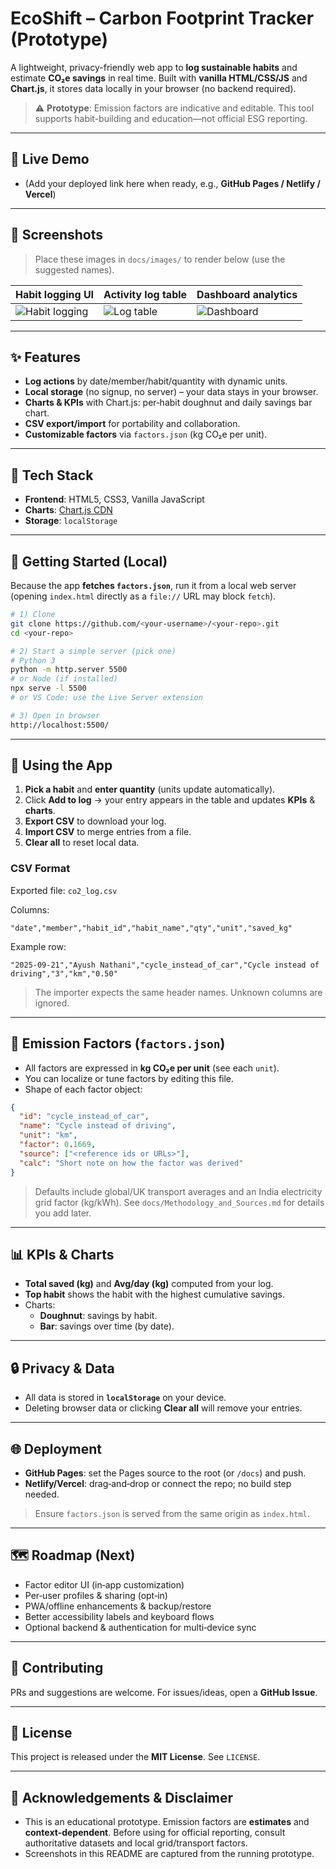 # EcoShift – Carbon Footprint Tracker (Prototype)

A lightweight, privacy-friendly web app to **log sustainable habits** and estimate **CO₂e savings** in real time. Built with **vanilla HTML/CSS/JS** and **Chart.js**, it stores data locally in your browser (no backend required).

> ⚠️ **Prototype**: Emission factors are indicative and editable. This tool supports habit-building and education—not official ESG reporting.

---

## 🔗 Live Demo

- (Add your deployed link here when ready, e.g., **GitHub Pages / Netlify / Vercel**)

---

## 📸 Screenshots

> Place these images in `docs/images/` to render below (use the suggested names).

| Habit logging UI | Activity log table | Dashboard analytics |
|---|---|---|
| ![Habit logging](docs/images/EcoShift_Habit_Logging_UI.png) | ![Log table](docs/images/EcoShift_Activity_Log_Table.png) | ![Dashboard](docs/images/EcoShift_Dashboard_Analytics.png) |

---

## ✨ Features

- **Log actions** by date/member/habit/quantity with dynamic units.
- **Local storage** (no signup, no server) – your data stays in your browser.
- **Charts & KPIs** with Chart.js: per‑habit doughnut and daily savings bar chart.
- **CSV export/import** for portability and collaboration.
- **Customizable factors** via `factors.json` (kg CO₂e per unit).

---

## 🧱 Tech Stack

- **Frontend**: HTML5, CSS3, Vanilla JavaScript
- **Charts**: [Chart.js CDN](https://cdn.jsdelivr.net/npm/chart.js)
- **Storage**: `localStorage`

---

## 🚀 Getting Started (Local)

Because the app **fetches `factors.json`**, run it from a local web server (opening `index.html` directly as a `file://` URL may block `fetch`).

```bash
# 1) Clone
git clone https://github.com/<your-username>/<your-repo>.git
cd <your-repo>

# 2) Start a simple server (pick one)
# Python 3
python -m http.server 5500
# or Node (if installed)
npx serve -l 5500
# or VS Code: use the Live Server extension

# 3) Open in browser
http://localhost:5500/
```

---

## 🧭 Using the App

1. **Pick a habit** and **enter quantity** (units update automatically).
2. Click **Add to log** → your entry appears in the table and updates **KPIs** & **charts**.
3. **Export CSV** to download your log.
4. **Import CSV** to merge entries from a file.
5. **Clear all** to reset local data.

### CSV Format

Exported file: `co2_log.csv`

Columns:
```
"date","member","habit_id","habit_name","qty","unit","saved_kg"
```

Example row:
```
"2025-09-21","Ayush Nathani","cycle_instead_of_car","Cycle instead of driving","3","km","0.50"
```

> The importer expects the same header names. Unknown columns are ignored.

---

## 🔢 Emission Factors (`factors.json`)

- All factors are expressed in **kg CO₂e per unit** (see each `unit`).
- You can localize or tune factors by editing this file.
- Shape of each factor object:

```json
{
  "id": "cycle_instead_of_car",
  "name": "Cycle instead of driving",
  "unit": "km",
  "factor": 0.1669,
  "source": ["<reference ids or URLs>"],
  "calc": "Short note on how the factor was derived"
}
```

> Defaults include global/UK transport averages and an India electricity grid factor (kg/kWh). See `docs/Methodology_and_Sources.md` for details you add later.

---

## 📊 KPIs & Charts

- **Total saved (kg)** and **Avg/day (kg)** computed from your log.
- **Top habit** shows the habit with the highest cumulative savings.
- Charts:
  - **Doughnut**: savings by habit.
  - **Bar**: savings over time (by date).

---

## 🔒 Privacy & Data

- All data is stored in **`localStorage`** on your device.
- Deleting browser data or clicking **Clear all** will remove your entries.

---

## 🌐 Deployment

- **GitHub Pages**: set the Pages source to the root (or `/docs`) and push.
- **Netlify/Vercel**: drag‑and‑drop or connect the repo; no build step needed.

> Ensure `factors.json` is served from the same origin as `index.html`.

---

## 🗺️ Roadmap (Next)

- Factor editor UI (in‑app customization)
- Per‑user profiles & sharing (opt‑in)
- PWA/offline enhancements & backup/restore
- Better accessibility labels and keyboard flows
- Optional backend & authentication for multi‑device sync

---

## 🤝 Contributing

PRs and suggestions are welcome. For issues/ideas, open a **GitHub Issue**.

---

## 📄 License

This project is released under the **MIT License**. See `LICENSE`.

---

## 🙏 Acknowledgements & Disclaimer

- This is an educational prototype. Emission factors are **estimates** and **context‑dependent**. Before using for official reporting, consult authoritative datasets and local grid/transport factors.
- Screenshots in this README are captured from the running prototype.

